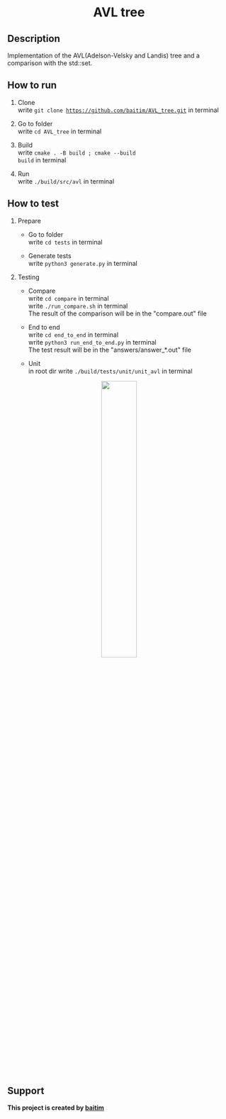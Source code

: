 <h1 align="center">AVL tree</h1>

## Description

 Implementation of the AVL(Adelson-Velsky and Landis) tree and a comparison with the std::set.

## How to run

1. Clone <br>
    write <code>git clone https://github.com/baitim/AVL_tree.git</code> in terminal

2. Go to folder <br>
    write <code>cd AVL_tree</code> in terminal

3. Build <br>
    write <code>cmake . -B build ; cmake --build build</code> in terminal

4. Run <br>
    write <code>./build/src/avl</code> in terminal <br>

## How to test

1. Prepare
    - Go to folder <br>
        write <code>cd tests</code> in terminal

    - Generate tests <br>
        write <code>python3 generate.py</code> in terminal

2. Testing
    - Compare <br>
        write <code>cd compare</code> in terminal <br>
        write <code>./run_compare.sh</code> in terminal <br>
        The result of the comparison will be in the "compare.out" file

    - End to end <br>
        write <code>cd end_to_end</code> in terminal <br>
        write <code>python3 run_end_to_end.py</code> in terminal <br>
        The test result will be in the "answers/answer_*.out" file
    
    - Unit <br>
        in root dir write <code>./build/tests/unit/unit_avl</code> in terminal

<p align="center"><img src="https://github.com/baitim/AVL_tree/blob/main/images/cat.gif" width="40%"></p>

## Support
**This project is created by [baitim](https://t.me/bai_tim)**